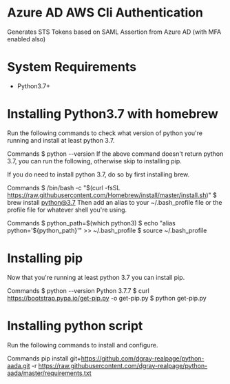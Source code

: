 # Azure AD AWS Cli Authentication

Generates STS Tokens based on SAML Assertion from Azure AD (with MFA enabled also)


# System Requirements

* Python3.7+

# Installing Python3.7 with homebrew
Run the following commands to check what version of python you're running and install at least python 3.7.

Commands
$ python --version
If the above command doesn't return python 3.7, you can run the following, otherwise skip to installing pip.

If you do need to install python 3.7, do so by first installing brew.

Commands
$ /bin/bash -c "$(curl -fsSL https://raw.githubusercontent.com/Homebrew/install/master/install.sh)"
$ brew install python@3.7
Then add an alias to your ~/.bash_profile file or the profile file for whatever shell you're using.

Commands
$ python_path=$(which python3)
$ echo "alias python='${python_path}'" >> ~/.bash_profile
$ source ~/.bash_profile

# Installing pip
Now that you're running at least python 3.7 you can install pip.

Commands
$ python --version
Python 3.7.7
$ curl https://bootstrap.pypa.io/get-pip.py -o get-pip.py
$ python get-pip.py

# Installing python script
Run the following commands to install and configure.

Commands
pip install git+https://github.com/dgray-realpage/python-aada.git -r https://raw.githubusercontent.com/dgray-realpage/python-aada/master/requirements.txt
